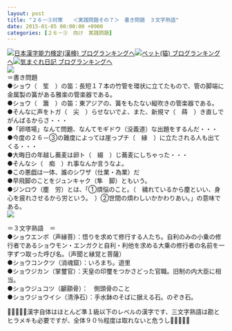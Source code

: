 ```yaml
---
layout: post
title: "２６－③対策　　＜実践問題その７＞　書き問題　３文字熟語"
date: 2015-01-05 00:00:00 +0900
categories: [２６－③　向け　実践問題]
---
```


[![](/syuusyuu9701/assets/images/２６－③対策-＜実践問題その７＞-書き問題-３文字熟語-br_c_3028_1.gif)](http://blog.with2.net/link.php?1659096:3028 "日本漢字能力検定(漢検) ブログランキングへ")[日本漢字能力検定(漢検) ブログランキングへ](http://blog.with2.net/link.php?1659096:3028)[![](/syuusyuu9701/assets/images/２６－③対策-＜実践問題その７＞-書き問題-３文字熟語-br_c_1348_1.gif)](http://blog.with2.net/link.php?1659096:1348 "ペット(猫) ブログランキングへ")[ペット(猫) ブログランキングへ](http://blog.with2.net/link.php?1659096:1348)[![](/syuusyuu9701/assets/images/２６－③対策-＜実践問題その７＞-書き問題-３文字熟語-br_c_9257_1.gif)](http://blog.with2.net/link.php?1659096:9257 "気まぐれ日記 ブログランキングへ")[気まぐれ日記 ブログランキングへ](http://blog.with2.net/link.php?1659096:9257)  
![](/syuusyuu9701/assets/images/２６－③対策-＜実践問題その７＞-書き問題-３文字熟語-bf62db423511c6ed32ea64ad6a78156f.jpg)  
＝書き問題　  
●ショウ（　笙　）の笛：長短１７本の竹管を環状に立てたもので、管の脚端に金属製の簧がある雅楽の管楽器である。  
●ショウ（　簫　）の笛：東アジアの、簧をもたない縦吹きの管楽器である。  
●そんなに声をトガ（　尖　）らせないでよ、また、新規マ（　蒔　）き直しでがんばるからさ・・・  
●「卵塔場」なんて問題、なんてモギドウ（没義道）な出題をするんだ・・・  
●今度の２６－③の難度によっては崖っプチ（　縁　）に立たされる人も出てくる・・・  
●大晦日の年越し蕎麦は卵ト（　綴　）じ蕎麦にしちゃった・・・  
●そんなシ（　痴　）れ事なんか言うなよ。  
●この悪戯は一体、誰のシワザ（仕業・為業）だ  
●早飛脚のことをジュンキャク（隼　脚）ともいう。  
●ジンロウ（塵　労）とは、「①煩悩のこと。（　穢れているから塵といい、身心を疲れさせるから労という。　）②世間の煩わしいかかわりあい。」の意味である。  
![](/syuusyuu9701/assets/images/２６－③対策-＜実践問題その７＞-書き問題-３文字熟語-354a4094f8d6b119773dd4879bdf89ad.jpg)  
  
＝３文字熟語　＝  
●ショウエンボ（声縁菩）：悟りを求めて修行する人たち。自利のみの小乗の修行者であるショウモン・エンガクと自利・利他を求める大乗の修行者の名前を一字ずつ取った呼び名。（声聞と縁覚と菩薩）  
●ショウコンクツ（消魂窟）：いろまち。遊里  
●ショウジカン（掌璽官）：天皇の印璽をつかさどった官職。旧制の内大臣に相当。  
●ショウジュコツ（顳顬骨）：　側頭骨のこと  
●ショウジョウイシ（清浄石）：手水鉢のそばに据える石。のぞき石。  
  
👋👋👋🐑🐑漢字自体はほとんど準１級以下のレベルの漢字です、三文字熟語は勘とヒラメキも必要ですが、全体９０％程度は取れないと危うし🐑🐑👋👋👋  
  